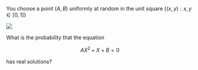 You choose a point $`(A,B)`$ uniformly at random in the unit square $`\{(x,y): x,y \in [0,1] \}`$

![](https://www.probabilitycourse.com/images/chapter1/2.png)

What is the probability that the equation

```math
AX^2+X+B=0
```

has real solutions?